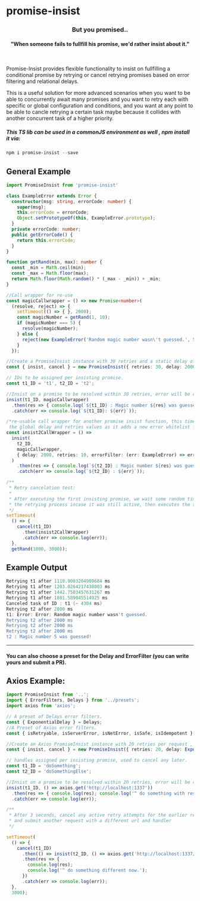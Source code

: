 # promise-insist

  <h3 align="center">But you promised..</h3>
  <h4 align="center">"When someone fails to fullfill his promise, we'd rather insist about it."</h3>
 <br/>

Promise-Insist provides flexible functionality to insist on fullfilling a conditional promise by retrying or cancel retrying promises based on error filtering and relational delays.

This is a useful solution for more advanced scenarios when you want to be able to concurrently await many promises and you want to retry each with specific or global configuration and conditions, and you want at any point to be able to cancle retrying a certain task maybe because it collides with another concurrent task of a higher priority.

##### This TS lib can be used in a commonJS environment as well , npm install it via:
```powershell
npm i promise-insist --save
```
## General Example
```typescript
import PromiseInsist from 'promise-insist'

class ExampleError extends Error {
  constructor(msg: string, errorCode: number) {
    super(msg);
    this.errorCode = errorCode;
    Object.setPrototypeOf(this, ExampleError.prototype);
  }
  private errorCode: number;
  public getErrorCode() {
    return this.errorCode;
  }
}

function getRand(min, max): number {
  const _min = Math.ceil(min);
  const _max = Math.floor(max);
  return Math.floor(Math.random() * (_max - _min)) + _min;
}

//Call wrapper for re-use
const magicCallwrapper = () => new Promise<number>(
  (resolve, reject) => {
    setTimeout(() => { }, 2000);
    const magicNumber = getRand(1, 10);
    if (magicNumber === 5) {
      resolve(magicNumber);
    } else {
      reject(new ExampleError('Random magic number wasn\'t guessed.', 550));
    }
  });

//Create a PromiseInsist instance with 30 retries and a static delay of 2000
const { insist, cancel } = new PromiseInsist({ retries: 30, delay: 2000 });

// IDs to be assigned per insisting promise.
const t1_ID = 't1', t2_ID = 't2';

//Insist on a promise to be resolved within 30 retries, error will be caught if it still fails after that..
insist(t1_ID, magicCallwrapper)
  .then(res => { console.log(`${t1_ID} : Magic number ${res} was guessed!`); })
  .catch(err => console.log(`${t1_ID}: ${err}`));

/*re-usable call wrapper for another promise insist function, this time it overrides
 the global delay and retries values as it adds a new error whitelist filter*/
const insist2CallWrapper = () =>
  insist(
    t2_ID,
    magicCallwrapper,
    { delay: 2000, retries: 10, errorFilter: (err: ExampleError) => err.getErrorCode() === 550 }
  )
    .then(res => { console.log(`${t2_ID} : Magic number ${res} was guessed!`); })
    .catch(err => console.log(`${t2_ID} : ${err}`));

/**
 * Retry cancelation test:
 *
 * After executing the first insisting promise, we wait some random time then cancel
 * the retrying process incase it was still active, then executes the second insisting promise.
 */
setTimeout(
  () => {
    cancel(t1_ID)
      .then(insist2CallWrapper)
      .catch(err => console.log(err));
  },
  getRand(1000, 3000));

```
## Example Output

```powershell
Retrying t1 after 1110.9003204909684 ms
Retrying t1 after 1203.0264217438003 ms
Retrying t1 after 1442.7503457631267 ms
Retrying t1 after 1801.589045514925 ms
Canceled task of ID : t1 (~ 4304 ms)
Retrying t2 after 2000 ms
t1: Error: Error: Random magic number wasn't guessed.
Retrying t2 after 2000 ms
Retrying t2 after 2000 ms
Retrying t2 after 2000 ms
t2 : Magic number 5 was guessed!
```
___
#### You can also choose a preset for the **Delay** and **ErrorFilter** (you can write yours and submit a PR).
## Axios Example:
```typescript
import PromiseInsist from '..';
import { ErrorFilters, Delays } from '../presets';
import axios from 'axios';

// A preset of Delays error filters.
const { ExponentialDelay } = Delays;
//A Preset of Axios error filters.
const { isRetryable, isServerError, isNetError, isSafe, isIdempotent } = ErrorFilters.AxiosErrorFilters;

//Create an Axios PromiseInsist instance with 20 retries per request , exponential delay and only retry if error is a server error.
const { insist, cancel } = new PromiseInsist({ retries: 20, delay: ExponentialDelay(), errorFilter: isRetryable });

// handles assigned per insisting promise, used to cancel any later.
const t1_ID = 'doSomething';
const t2_ID = 'doSomethingElse';

//Insist on a promise to be resolved within 20 retries, error will be caught if it still fails after that..
insist(t1_ID, () => axios.get('http://localhost:1337'))
  .then(res => { console.log(res); console.log('^ do something with response.'); })
  .catch(err => console.log(err));

/**
 * After 3 seconds, cancel any active retry attempts for the earlier request
 * and submit another request with a different url and handler
 */

setTimeout(
  () => {
    cancel(t1_ID)
      .then(() => insist(t2_ID, () => axios.get('http://localhost:1337/important')))
      .then(res => {
        console.log(res);
        console.log('^ do something different now.');
      })
      .catch(err => console.log(err));
  },
  3000);


```


